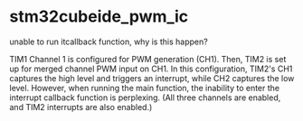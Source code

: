 # stm32cubeide_pwm_ic
unable to run itcallback function, why is this happen?

TIM1 Channel 1 is configured for PWM generation (CH1). Then, TIM2 is set up for merged channel PWM input on CH1. In this configuration, TIM2's CH1 captures the high level and triggers an interrupt, while CH2 captures the low level. However, when running the main function, the inability to enter the interrupt callback function is perplexing. (All three channels are enabled, and TIM2 interrupts are also enabled.)